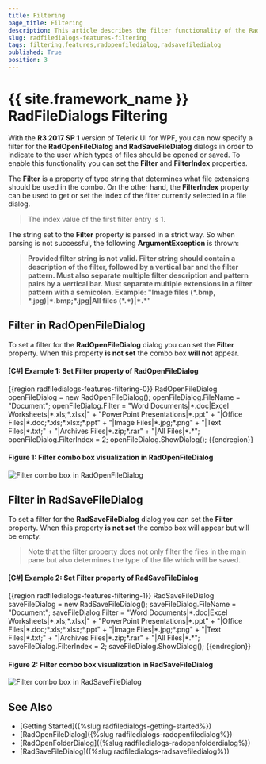 ```yaml
---
title: Filtering
page_title: Filtering
description: This article describes the filter functionality of the RadOpenFileDialog and RadSaveFileDialog.
slug: radfiledialogs-features-filtering
tags: filtering,features,radopenfiledialog,radsavefiledialog
published: True
position: 3
---
```


# {{ site.framework_name }} RadFileDialogs Filtering

With the __R3 2017 SP 1__ version of Telerik UI for WPF, you can now specify a filter for the __RadOpenFileDialog and RadSaveFileDialog__ dialogs in order to indicate to the user which types of files should be opened or saved. To enable this functionality you can set the __Filter__ and __FilterIndex__ properties. 

The __Filter__ is a property of type string that determines what file extensions should be used in the combo. On the other hand, the __FilterIndex__ property can be used to get or set the index of the filter currently selected in a file dialog.

> The index value of the first filter entry is 1. 

The string set to the __Filter__ property is parsed in a strict way. So when parsing is not successful, the following __ArgumentException__ is thrown:

> __Provided filter string is not valid. Filter string should contain a description of the filter, followed by a vertical bar and the filter pattern. Must also separate multiple filter description and pattern pairs by a vertical bar. Must separate multiple extensions in a filter pattern with a semicolon. Example: "Image files (\*.bmp, \*.jpg)|\*.bmp;\*.jpg|All files (\*.\*)|\*.\*"__

## Filter in RadOpenFileDialog

To set a filter for the __RadOpenFileDialog__ dialog you can set the __Filter__ property. When this property __is not set__ the combo box __will not__ appear.

#### __[C#] Example 1: Set Filter property of RadOpenFileDialog__

{{region radfiledialogs-features-filtering-0}}
	RadOpenFileDialog openFileDialog = new RadOpenFileDialog();
	openFileDialog.FileName = "Document";
	openFileDialog.Filter = "Word Documents|\*.doc|Excel Worksheets|\*.xls;\*.xlsx|" +
							"PowerPoint Presentations|\*.ppt" +
							"|Office Files|\*.doc;\*.xls;\*.xlsx;\*.ppt" +
							"|Image Files|\*.jpg;\*.png" +
							"|Text Files|\*.txt;" +
							"|Archives Files|\*.zip;\*.rar" +
							"|All Files|\*.\*";
	openFileDialog.FilterIndex = 2;
	openFileDialog.ShowDialog();
{{endregion}}

#### __Figure 1: Filter combo box visualization in RadOpenFileDialog__

![Filter combo box in RadOpenFileDialog](images/FileDialogs_Feature_Filtering_OpenFileDialog.PNG)

## Filter in RadSaveFileDialog

To set a filter for the __RadSaveFileDialog__ dialog you can set the __Filter__ property. When this property __is not set__ the combo box will appear but will be empty. 

> Note that the filter property does not only filter the files in the main pane but also determines the type of the file which will be saved.

#### __[C#] Example 2: Set Filter property of RadSaveFileDialog__

{{region radfiledialogs-features-filtering-1}}
	RadSaveFileDialog saveFileDialog = new RadSaveFileDialog();
	saveFileDialog.FileName = "Document";
	saveFileDialog.Filter = "Word Documents|\*.doc|Excel Worksheets|\*.xls;\*.xlsx|" +
							"PowerPoint Presentations|\*.ppt" +
							"|Office Files|\*.doc;\*.xls;\*.xlsx;\*.ppt" +
							"|Image Files|\*.jpg;\*.png" +
							"|Text Files|\*.txt;" +
							"|Archives Files|\*.zip;\*.rar" +
							"|All Files|\*.\*";
	saveFileDialog.FilterIndex = 2;
	saveFileDialog.ShowDialog();
{{endregion}}

#### __Figure 2: Filter combo box visualization in RadSaveFileDialog__

![Filter combo box in RadSaveFileDialog](images/FileDialogs_Feature_Filtering_SaveFileDialog.PNG)

## See Also

 * [Getting Started]({%slug radfiledialogs-getting-started%})
 * [RadOpenFileDialog]({%slug radfiledialogs-radopenfiledialog%})
 * [RadOpenFolderDialog]({%slug radfiledialogs-radopenfolderdialog%})
 * [RadSaveFileDialog]({%slug radfiledialogs-radsavefiledialog%})
